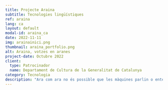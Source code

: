 ```yaml
---
title: Projecte Araina
subtitle: Tecnologies lingüístiques
ref: araina
lang: ca
layout: default
modal-id: araina_ca
date: 2022-11-11
img: arainainici.png
thumbnail: araina_portfolio.png
alt: Araina, votzes en aranes
project-date: Octubre 2022
client:
  type: Patrocinador
  name: Departament de Cultura de la Generalitat de Catalunya
category: Tecnologia
description: "Ara com ara no és possible que les màquines parlin o entenguin aranès. Perquè això sigui possible es necessita una base de dades amb centenars de gravacions de veus en aquesta varietat de la llengua occitana. Per posar-hi remei, des de Col·lectivaT hem posat en marxa el <a href='www.projecte-araina.org'>Projecte Araina: votzes en aranés</a> per promoure la creació del primer corpus de veu en aranès a partir de la participació col·lectiva. Per començar a recollir hores de veu en aranès, hem organitzat una marató de veus on s’enregistrarà la veu de persones de parla en aranès de diverses edats, registres i parlars. <p>Per obtenir més informació, consulteu la nostra <a href='/blog/2022-11-23-inici-projecte-araina/'>publicació del bloc</a>."
---
```

